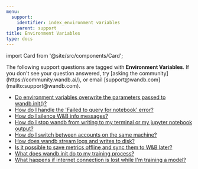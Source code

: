 ```yaml
---
menu:
  support:
    identifier: index_environment variables
    parent: support
title: Environment Variables
type: docs
---
```


import Card from '@site/src/components/Card';

<Card className="card-support-index">
  <p>The following support questions are tagged with <b>Environment Variables</b>. If you don't see 
your question answered, try [asking the community](https://community.wandb.ai/), 
or email [support@wandb.com](mailto:support@wandb.com).</p>
</Card>

- [Do environment variables overwrite the parameters passed to wandb.init()?](environment_variables_overwrite_parameters.md)
- [How do I handle the 'Failed to query for notebook' error?](query_notebook_failed.md)
- [How do I silence W&B info messages?](silence_info_messages.md)
- [How do I stop wandb from writing to my terminal or my jupyter notebook output?](stop_wandb_writing_terminal_jupyter_notebook_output.md)
- [How do I switch between accounts on the same machine?](switch_accounts_same_machine.md)
- [How does wandb stream logs and writes to disk?](stream_logs_writes_disk.md)
- [Is it possible to save metrics offline and sync them to W&B later?](save_metrics_offline_sync_them_wb_later.md)
- [What does wandb.init do to my training process?](wandbinit_training_process.md)
- [What happens if internet connection is lost while I'm training a model?](internet_connection_lost_while_im_training_model.md)